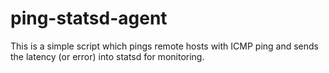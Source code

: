 # ping-statsd-agent

This is a simple script which pings remote hosts with ICMP ping and sends the latency (or error) into statsd for monitoring.
